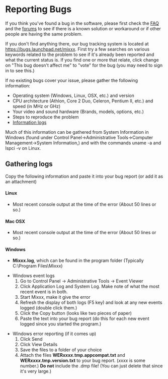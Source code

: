 # Reporting Bugs

If you think you've found a bug in the software, please first check the
[FAQ](FAQ) and the [forums](http://mixxx.org/forums) to see if there is
a known solution or workaround or if other people are having the same
problem.

If you don't find anything there, our bug tracking system is located at
<https://bugs.launchpad.net/mixxx>. First try a few searches on various
keywords related to the problem to see if it's already been reported and
what the current status is. If you find one or more that relate, click
change on "This bug doesn't affect me" to "vote" for the bug (you may
need to sign in to see this.)

If no existing bugs cover your issue, please gather the following
information:

  - Operating system (Windows, Linux, OSX, etc.) and version
  - CPU architecture (Athlon, Core 2 Duo, Celeron, Pentium II, etc.) and
    speed (in MHz or GHz)
  - Your video and sound hardware (Brands, models, options, etc.)
  - Steps to reproduce the problem
  - [Information logs](reporting_bugs#gathering_logs)

Much of this information can be gathered from System Information in
Windows (found under Control Panel-\>Administrative Tools-\>Computer
Management-\>System Information,) and with the commands uname -a and
lspci -v on Linux.

## Gathering logs

Copy the following information and paste it into your bug report (or add
it as an attachment)

#### Linux

  - Most recent console output at the time of the error (About 50 lines
    or so.)

#### Mac OSX

  - Most recent console output at the time of the error (About 50 lines
    or so.)

#### Windows

  - **Mixxx.log**, which can be found in the program folder (Typically
    C:\\Program Files\\Mixxx)

<!-- end list -->

  - Windows event logs
    1.  Go to Control Panel -\> Administrative Tools -\> Event Viewer
    2.  Click Application Log and System Log. Make note of what the most
        recent event is in both.
    3.  Start Mixxx, make it give the error
    4.  Refresh the display of both logs (F5 key) and look at any new
        events logged (double click them.)
    5.  Click the Copy button (looks like two pieces of paper)
    6.  Paste the text into your bug report (do this for each new event
        logged since you started the program.)

<!-- end list -->

  - Windows error reporting (if it comes up)
    1.  Click Send
    2.  Click View Details
    3.  Save the files to a folder of your choice
    4.  Attach the files **WER*xxxx*.tmp.appcompat.txt** and
        **WER*xxxx*.tmp.version.txt** to your bug report. (*xxxx* is
        some number.) **Do not** include the .dmp file\! (You can just
        delete that since it's very large.)
